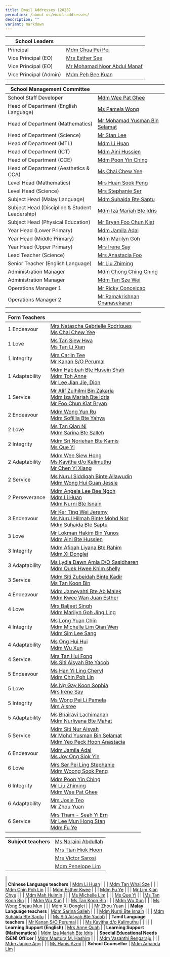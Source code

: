 ```yaml
---
title: Email Addresses (2023)
permalink: /about-us/email-addresses/
description: ""
variant: markdown
---
```

<!--### Email Addresses (2024)-->


| School Leaders |  |
|---|---|
| Principal  | [Mdm Chua Pei Pei](mailto:CHUA_Pei_Pei@moe.edu.sg) |
| Vice Principal (EO) | [Mrs Esther See](mailto:LING_Szengen@moe.edu.sg) |
| Vice Principal (EO)  | [Mr Mohamad Noor Abdul Manaf](mailto:Mohamad_Noor_ABDUL_MANAF@moe.edu.sg)  |
| Vice Principal (Admin)  | [Mdm Peh Bee Kuan](mailto:Peh_Bee_Kuan@moe.edu.sg)  |


| School Management Committee |  |
|---|---|
| School Staff Developer | [Mdm Wee Pat Ghee](mailto:wee_pat_ghee@moe.edu.sg) |
| Head of Department (English Language) | [Ms Pamela Wong](mailto:wong_pei_li_pamela@moe.edu.sg)  |
| Head of Department (Mathematics) | [Mr Mohamad Yusman Bin Selamat](mailto:mohamad_yusman_selamat@moe.edu.sg) |
| Head of Department (Science) | [Mr Stan Lee](mailto:lee_mun_hong@moe.edu.sg) |
| Head of Department (MTL) | [Mdm Li Huan](mailto:li_huan@moe.edu.sg) |
| Head of Department (ICT) | [Mdm Aini Hussien](mailto:aini_hussien@moe.edu.sg) |
| Head of Department (CCE) | [Mdm Poon Yin Ching](mailto:poon_yin_ching@moe.edu.sg) |
| Head of Department (Aesthetics &amp; CCA)  | [Ms Chai Chew Yee](mailto:chai_chew_yee@moe.edu.sg) |
| Level Head (Mathematics) | [Mrs Huan Sook Peng](mailto:woong_sook_peng@moe.edu.sg) |
| Level Head (Science)  | [Mrs Stephanie Ser](mailto:go_pei_ling@moe.edu.sg)  |
| Subject Head (Malay Language) | [Mdm Suhaida Bte Saptu](mailto:suhaida_saptu@moe.edu.sg) |
| Subject Head (Discipline &amp; Student Leadership) | [Mdm Iza Mariah Bte Idris](mailto:iza_mariah_idris@moe.edu.sg) |
| Subject Head (Physical Education) |[Mr Bryan Foo Chun Kiat](mailto:foo_chun_kiat_bryan@moe.edu.sg)  |
| Year Head (Lower Primary)  | [Mdm Jamila Adal](mailto:jamila_adal@moe.edu.sg) |
| Year Head (Middle Primary)   | [Mdm Marilyn Goh](mailto:marilyn_goh_jing_ling@moe.edu.sg)  |
| Year Head (Upper Primary) | [Mrs Irene Say](mailto:lee_siew_hui@moe.edu.sg) |
| Lead Teacher (Science) |[Mrs Anastacia Foo](mailto:yeo_peck_hoon_anastacia@moe.edu.sg) |
| Senior Teacher (English Language)  | [Mr Liu Zhiming](mailto:liu_zhiming@moe.edu.sg)  |
| Administration Manager  | [Mdm Chong Ching Ching](mailto:chong_ching_ching@schools.gov.sg) |
| Administration Manager | [Mdm Tan Sze Wei](mailto:tan_sze_wei@moe.edu.sg)  |
| Operations Manager 1| [Mr Ricky Conceicao](mailto:rudolph_conceicao@moe.edu.sg) |
| Operations Manager 2 | [Mr Ramakrishnan Gnanasekaran](mailto:ramakrishnan_gnanasekaran@moe.edu.sg) |

| Form Teachers |  |
|---|---|
| 1 Endeavour | [Mrs Natascha Gabrielle Rodrigues](mailto:natascha_gabrielle_nonis@moe.edu.sg)<br>[Ms Chai Chew Yee](mailto:chai_chew_yee@moe.edu.sg)  |
| 1 Love | [Ms Tan Siew Hwa](mailto:tan_siew_hwa@moe.edu.sg)<br>[Ms Tan Li Xian](mailto:tan_li_xian@moe.edu.sg) |
| 1 Integrity |[Mrs Carlin Tee](mailto:carlin_mulyati@moe.edu.sg)<br>[Mr Kanan S/O Perumal](mailto:kanan_perumal@moe.edu.sg) |
| 1 Adaptability |[Mdm Habibah Bte Husein Shah](mailto:habibah_husein_shah@moe.edu.sg)<br>[Mdm Toh Anne](mailto:toh_anne@moe.edu.sg)<br>[Mr Lee Jian Jie, Dion](mailto:lee_jian_jie_dion@moe.edu.sg)|
| 1 Service |[Mr Alif Zulhilmi Bin Zakaria](mailto:alif_zulhilmi_zakaria@moe.edu.sg)<br>[Mdm Iza Mariah Bte Idris](mailto:iza_mariah_idris@moe.edu.sg)<br>[Mr Foo Chun Kiat Bryan](mailto:foo_chun_kiat_bryan@moe.edu.sg)
| 2 Endeavour | [Mdm Wong Yun Ru ](mailto:wong_yun_ru_eleanor@moe.edu.sg)<br>[Mdm Sofillia Bte Yahya](mailto:sofilia_yahya@moe.edu.sg)<br> |
| 2 Love | [Ms Tan Qian Ni](mailto:tan_qian_ni@moe.edu.sg)<br>[Mdm Sarina Bte Salleh](mailto:sarina_salleh@moe.edu.sg)<br> |
| 2 Integrity |[Mdm Sri Noriehan Bte Kamis](mailto:sri_noriehan_kamis@moe.edu.sg)<br>[Ms Que Yi](mailto:que_yi@moe.edu.sg)|
| 2 Adaptability |[Mdm Wee Siew Hong](mailto:wee_siew_hong@moe.edu.sg)<br>[Ms Kavitha d/o Kalimuthu](mailto:kavitha_kalimuthu@moe.edu.sg)<br>[Mr Chen Yi Xiang](mailto:chen_yixiang@moe.edu.sg)<br> |
| 2 Service | [Ms Nurul Siddiqah Binte Allawudin](mailto:nurul_siddiqah_allawudin@moe.edu.sg)<br>[Mdm Wong Hui Guan Jessie](mailto:wong_hui_guan@moe.edu.sg)|
| 2 Perseverance |[Mdm Angela Lee Bee Ngoh](mailto:ang_bee_ngoh@moe.edu.sg)<br>[Mdm Li Huan](mailto:li_huan@moe.edu.sg)<br>[Mdm Nurni Bte Isnain](mailto:nurni_isnain@moe.edu.sg) |
| 3 Endeavour  | [Mr Ker Ting Wei Jeremy ](mailto:ker_ting_wei_jeremy@moe.edu.sg)<br>[Ms Nurul Hilmah Binte Mohd Nor](mailto:nurul_hilmah_mohamad_nor@moe.edu.sg)<br>[Mdm Suhaida Bte Saptu](mailto:suhaida_saptu@moe.edu.sg) |
| 3 Love |[Mr Lokman Hakim Bin Yunos](mailto:lokman_hakim_b_yunos@moe.edu.sg)<br>[Mdm Aini Bte Hussien](mailto:aini_hussien@moe.edu.sg)
| 3 Integrity |[Mdm Afiqah Liyana Bte Rahim](mailto:afiqah_liyana_rahim@moe.edu.sg)<br>[Mdm Xi Donglei](mailto:xi_donglei@moe.edu.sg)<br> |
| 3 Adaptability |[Ms Lydia Dawn Amla D/O Sasidharen](mailto:lydia_dawn_amla_sasidharen@moe.edu.sg)<br>[Mdm Quek Hwee Khim shelly](mailto:quek_hwee_khim_shelly@moe.edu.sg)<br>
| 3 Service | [Mdm Siti Zubeidah Binte Kadir](mailto:siti_zubeidah_kadir@moe.edu.sg)<br>[Ms Tan Koon Bin](mailto:tan_koon_bin@moe.edu.sg) |
| 4 Endeavour |[Mdm Jameyahti Bte Ab Malek](mailto:jameyahti_ab_malek@moe.edu.sg)<br>[Mdm Kwee Wan Juan Esther](mailto:kwee_wan_juan_esther@moe.edu.sg) |
| 4 Love | [Mrs Baljeet Singh](mailto:baljeet_kaur_grewal@moe.edu.sg)<br>[Mdm Marilyn Goh Jing Ling](mailto:marilyn_goh_jing_ling@moe.edu.sg) |
| 4 Integrity |[Ms Long Yuan Chin](mailto:long_yuan_chin_bernadette@moe.edu.sg)<br>[Mdm Michelle Lim Qian Wen](mailto:michelle_lim_qian_wen@moe.edu.sg)<br>[Mdm Sim Lee Sang](mailto:sim_lee_sang@moe.edu.sg) |
| 4 Adaptability |[Ms Ong Hui Hui](mailto:ong_hui_hui_a@moe.edu.sg)<br>[Mdm Wu Xun](mailto:wu_xun@moe.edu.sg)<br>|
| 4 Service |[Mrs Tan Hui Fong](lam_hui_fong@moe.edu.sg)<br>[Ms Siti Aisyah Bte Yacob](siti_aisyah_yacob@moe.edu.sg)<br> |
| 5 Endeavour | [Ms Han Yi Ling Cheryl](han_yi_ling_cheryl@moe.edu.sg)<br>[Mdm Chin Poh Lin](chin_poh_lin@moe.edu.sg)|
| 5 Love | [Ms Ng Gay Koon Sophia](sophia_ng_gay_koon@moe.edu.sg)<br>[Mrs Irene Say](lee_siew_hui@moe.edu.sg)<br>  |
| 5 Integrity | [Ms Wong Pei Li Pamela](wong_pei_li_pamela@moe.edu.sg)<br>[Mrs Alsree](alsree@moe.edu.sg)|
| 5 Adaptability | [Ms Bhairavi Lachimanan](bhairavi_lachimanan@moe.edu.sg)<br>[Mdm Nurliyana Bte Mahat](nurliyana_mahat@moe.edu.sg)|
| 5 Service | [Mdm Siti Nur Aisyah](siti_nur_aisyah@moe.edu.sg)<br>[Mr Mohd Yusman Bin Selamat](mohamad_yusman_selamat@moe.edu.sg)<br>[Mdm Yeo Peck Hoon Anastacia ](yeo_peck_hoon_anastacia@moe.edu.sg) |
| 6 Endeavour |[Mdm Jamila Adal](jamila_adal@moe.edu.sg)<br>[Ms Joy Ong Siok Yin](joy_ong_siok_yin@moe.edu.sg) |
| 6 Love | [Mrs Ser Pei Ling Stephanie ](go_pei_ling@moe.edu.sg)<br>[Mdm Woong Sook Peng](woong_sook_peng@moe.edu.sg)|
| 6 Integrity | [Mdm Poon Yin Ching](poon_yin_ching@moe.edu.sg)<br>[Mr Liu Zhiming](liu_zhiming@moe.edu.sg)<br>[Mdm Wee Pat Ghee](wee_pat_ghee@moe.edu.sg) |
| 6 Adaptability |[Mrs Josie Teo](hsieh_josie@moe.edu.sg) <br>[Mr Zhou Yuan](zhou_yuan@moe.edu.sg)|
| 6 Service | [Mrs Tham - Seah Yi Ern](seah_yi_ern@moe.edu.sg)<br>[Mr Lee Mun Hong Stan](lee_mun_hong@moe.edu.sg)<br>[Mdm Fu Ye](fu_ye@moe.edu.sg) |

|  |  |
|---|---|
| **Subject teachers** | [Ms Noraini Abdullah](mailto:noraini_abdullah_hee@moe.edu.sg) |
|   | [Mrs Tjan Hiok Hoon](mailto:tjan_hiok_hoon@moe.edu.sg) |
| | [Mrs Victor Sarosi](mailto:victor_sarosi@moe.edu.sg) |
| | [Mdm Penelope Lim](mailto:penelope_lim_siew_young@moe.edu.sg) | 
|  
| **Chinese Language teachers** | [Mdm Li Huan](mailto:li_huan@moe.edu.sg)  |
|   | [Mdm Tan Whai Sze](mailto:tan_whai_sze@moe.edu.sg) |
|   | [Mdm Chin Poh Lin](mailto:chin_poh_lin@moe.edu.sg) |
|   | [Mdm Esther Kwee](mailto:kwee_wan_juan_esther@moe.edu.sg) |
|   | [Mdm Fu Ye](mailto:fu_ye@moe.edu.sg) |
|   | [Mr Lim Kian Chye](mailto:lim_kian_chye@moe.edu.sg) |
|   | [Mdm Mah Huimin](mailto:mah_huimin@moe.edu.sg) |
|   | [Ms Michelle Lim](mailto:michelle_lim_qian_wen@moe.edu.sg) |
|   | [Ms Que Yi](mailto:que_yi@moe.edu.sg) |
|   |[Ms Tan Koon Bin](mailto:tan_koon_bin@moe.edu.sg)  |
|   | [Mdm Wu Xun](mailto:wu_xun@moe.edu.sg) |
|   | [Ms Tan Koon Bin](mailto:tan_koon_bin@moe.edu.sg) |
|   | [Mdm Wu Xun](mailto:wu_xun@moe.edu.sg) |
|   | [Ms Wong Sheau Mun](mailto:wong_sheau_mun@moe.edu.sg)  |
|   | [Mdm Xi Donglei](mailto:xi_donglei@moe.edu.sg) |
|   | [Mr Zhou Yuan](mailto:zhou_yuan@moe.edu.sg) |
| **Malay Language teachers** | [Mdm Sarina Salleh](mailto:sarina_salleh@moe.edu.sg) |
|   | [Mdm Nurni Bte Isnain](mailto:nurni_isnain@moe.edu.sg) |
|   | [Mdm Suhaida Bte Saptu](mailto:suhaida_saptu@moe.edu.sg) |
|   | [Ms Siti Aisyah Bte Yacob](mailto:siti_aisyah_yacob@moe.edu.sg) |
| **Tamil Language teachers** | [Mr Kanan S/O Perumal](mailto:kanan_perumal@moe.edu.sg) |
|   | [Ms Kavitha d/o Kalimuthu](mailto:Kavitha_Kalimuthu@moe.edu.sg) |
|   | |
| **Learning Support (English)** | [Mrs Anne Quah](mailto:toh_anne@moe.edu.sg) |
| **Learning Support (Mathematics)** | [Mdm Iza Mariah Bte Idris](mailto:iza_mariah_idris@moe.edu.sg) |
| **Special Educational Needs (SEN) Officer** | [Mdm Mastura M. Hashim](mailto:mastura_mohd_hashim@moe.edu.sg) |
|   | [Mdm Vasanthi Rengaraju](mailto:rengaraju_vasanthi@moe.edu.sg) |
|   | [Mdm Janice Ang](mailto:ang_chia_tee@moe.edu.sg) |
|   | [Ms Hanis Azmi](mailto:hanis_azmi@moe.edu.sg) |
| **School Counsellor** | [Mdm Amanda Lim](mailto:amanda_lim_le_wei@moe.edu.sg) |